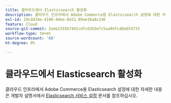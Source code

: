 ```yaml
---
title: 클라우드에서 Elasticsearch 활성화
description: 클라우드 인프라에서 Adobe Commerce용 Elasticsearch 설정에 대한 자세한 내용은 개발자 설명서에 있는 [Elasticsearch 서비스 설정](https://experienceleague.adobe.com/ko/docs/commerce-cloud-service/user-guide/configure/service/elasticsearch) 문서를 참조하십시오.
exl-id: 19cdd34e-4180-4dee-8e51-89ae1ba8c246
feature: Cloud
source-git-commit: 2aeb2355b74d1cdfc62b5e7c5aa04fcd0a654733
workflow-type: tm+mt
source-wordcount: '60'
ht-degree: 0%

---
```


# 클라우드에서 Elasticsearch 활성화

클라우드 인프라에서 Adobe Commerce용 Elasticsearch 설정에 대한 자세한 내용은 개발자 설명서에서 [Elasticsearch 서비스 설정](https://experienceleague.adobe.com/ko/docs/commerce-cloud-service/user-guide/configure/service/elasticsearch) 문서를 참조하십시오.

